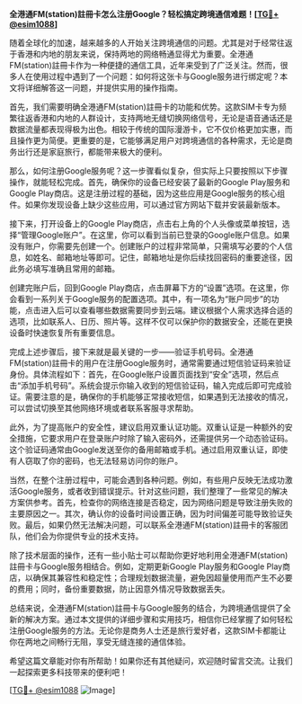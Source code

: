 **全港通FM(station)註冊卡怎么注册Google？轻松搞定跨境通信难题！[[TG💪+ @esim1088](https://t.me/s/esim1088)]**

随着全球化的加速，越来越多的人开始关注跨境通信的问题。尤其是对于经常往返于香港和内地的朋友来说，保持两地的网络畅通显得尤为重要。全港通FM(station)註冊卡作为一种便捷的通信工具，近年来受到了广泛关注。然而，很多人在使用过程中遇到了一个问题：如何将这张卡与Google服务进行绑定呢？本文将详细解答这一问题，并提供实用的操作指南。

首先，我们需要明确全港通FM(station)註冊卡的功能和优势。这款SIM卡专为频繁往返香港和内地的人群设计，支持两地无缝切换网络信号，无论是语音通话还是数据流量都表现得极为出色。相较于传统的国际漫游卡，它不仅价格更加实惠，而且操作更为简便。更重要的是，它能够满足用户对跨境通信的各种需求，无论是商务出行还是家庭旅行，都能带来极大的便利。

那么，如何注册Google服务呢？这一步骤看似复杂，但实际上只要按照以下步骤操作，就能轻松完成。首先，确保你的设备已经安装了最新的Google Play服务和Google Play商店。这是注册过程的基础，因为这些应用是Google服务的核心组件。如果你发现设备上缺少这些应用，可以通过官方网站下载并安装最新版本。

接下来，打开设备上的Google Play商店，点击右上角的个人头像或菜单按钮，选择“管理Google账户”。在这里，你可以看到当前已登录的Google账户信息。如果没有账户，你需要先创建一个。创建账户的过程非常简单，只需填写必要的个人信息，如姓名、邮箱地址等即可。记住，邮箱地址是你后续找回密码的重要途径，因此务必填写准确且常用的邮箱。

创建完账户后，回到Google Play商店，点击屏幕下方的“设置”选项。在这里，你会看到一系列关于Google服务的配置选项。其中，有一项名为“账户同步”的功能，点击进入后可以查看哪些数据需要同步到云端。建议根据个人需求选择合适的选项，比如联系人、日历、照片等。这样不仅可以保护你的数据安全，还能在更换设备时快速恢复所有重要信息。

完成上述步骤后，接下来就是最关键的一步——验证手机号码。全港通FM(station)註冊卡的用户在注册Google服务时，通常需要通过短信验证码来验证身份。具体流程如下：首先，在Google账户设置页面找到“安全”选项，然后点击“添加手机号码”。系统会提示你输入收到的短信验证码，输入完成后即可完成验证。需要注意的是，确保你的手机能够正常接收短信，如果遇到无法接收的情况，可以尝试切换至其他网络环境或者联系客服寻求帮助。

此外，为了提高账户的安全性，建议启用双重认证功能。双重认证是一种额外的安全措施，它要求用户在登录账户时除了输入密码外，还需提供另一个动态验证码。这个验证码通常由Google发送至你的备用邮箱或手机。通过启用双重认证，即使有人窃取了你的密码，也无法轻易访问你的账户。

当然，在整个注册过程中，可能会遇到各种问题。例如，有些用户反映无法成功激活Google服务，或者收到错误提示。针对这些问题，我们整理了一些常见的解决方案供参考。首先，检查你的网络连接是否稳定，因为网络问题是导致注册失败的主要原因之一。其次，确认你的设备时间设置正确，因为时间偏差可能导致验证失败。最后，如果仍然无法解决问题，可以联系全港通FM(station)註冊卡的客服团队，他们会为你提供专业的技术支持。

除了技术层面的操作，还有一些小贴士可以帮助你更好地利用全港通FM(station)註冊卡与Google服务相结合。例如，定期更新Google Play服务和Google Play商店，以确保其兼容性和稳定性；合理规划数据流量，避免因超量使用而产生不必要的费用；同时，备份重要数据，防止因意外情况导致数据丢失。

总结来说，全港通FM(station)註冊卡与Google服务的结合，为跨境通信提供了全新的解决方案。通过本文提供的详细步骤和实用技巧，相信你已经掌握了如何轻松注册Google服务的方法。无论你是商务人士还是旅行爱好者，这款SIM卡都能让你在两地之间畅行无阻，享受无缝连接的通信体验。

希望这篇文章能对你有所帮助！如果你还有其他疑问，欢迎随时留言交流。让我们一起探索更多科技带来的便利吧！

[[TG💪+ @esim1088](https://t.me/s/esim1088) ![Image](https://i.postimg.cc/4NQfJmqS/Snipaste-2025-05-13-00-14-12.png)]